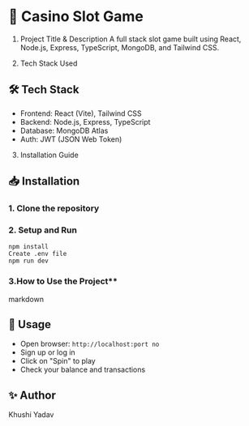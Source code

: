 
# 🎰 Casino Slot Game 

1. Project Title & Description
A full stack slot game built using React, Node.js, Express, TypeScript, MongoDB,  and Tailwind CSS.

2. Tech Stack Used
## 🛠️ Tech Stack

- Frontend: React (Vite), Tailwind CSS
- Backend: Node.js, Express, TypeScript
- Database: MongoDB Atlas
- Auth: JWT (JSON Web Token)

3. Installation Guide
## 📥 Installation

### 1. Clone the repository
### 2. Setup and Run
    npm install
    Create .env file
    npm run dev
### 3.How to Use the Project**

markdown
## 🚀 Usage

- Open browser: `http://localhost:port no`
- Sign up or log in
- Click on "Spin" to play
- Check your balance and transactions



## ✨ Author

Khushi Yadav


